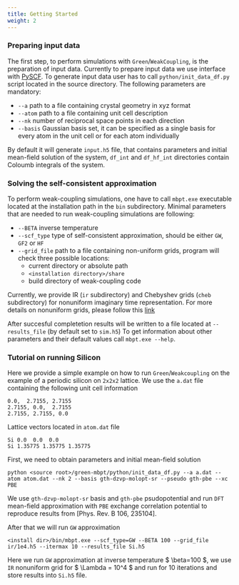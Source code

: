 ```yaml
---
title: Getting Started
weight: 2
---
```


### Preparing input data

The first step, to perform simulations with `Green`/`WeakCoupling`, is the preparation of input data.
Currently to prepare input data we use interface with [PySCF](https://pyscf.org/).
To generate input data user has to call `python/init_data_df.py` script located in the source directory.
The following parameters are mandatory:

  - `--a`  path to a file containing crystal geometry in xyz format
  - `--atom`  path to a file containing unit cell description
  - `--nk`  number of reciprocal space points in each direction
  - `--basis`  Gaussian basis set, it can be specified as a single basis for every atom in the unit cell or for each atom individually

By default it will generate `input.h5` file, that contains parameters and initial mean-field solution of the system, `df_int` and `df_hf_int` directories
contain Coloumb integrals of the system.

### Solving the self-consistent approximation

To perform weak-coupling simulations, one have to call `mbpt.exe` executable located at the installation path in the `bin` subdirectory.
Minimal parameters that are needed to run weak-coupling simulations are following:

  - `--BETA`  inverse temperature
  - `--scf_type` type of self-consistent approximation, should be either `GW`, `GF2` or `HF`
  - `--grid_file`  path to a file containing non-uniform grids, program will check three possible locations:
    - current directory or absolute path
    - `<installation directory>/share`
    - build directory of weak-coupling code

Currently, we provide IR (`ir` subdirectory) and Chebyshev grids (`cheb` subdirectory) for nonuniform imaginary time representation.
For more details on nonuniform grids, please follow this [link](/tutorials/matsubara-and-imaginary-time)


After succesful completetion results will be written to a file located at `--results_file` (by default set to `sim.h5`)
To get information about other parameters and their default values call `mbpt.exe --help`.

### Tutorial on running Silicon

Here we provide a simple example on how to run `Green`/`Weakcoupling` on the example of a periodic silicon on `2x2x2` lattice.
We use the `a.dat` file containing the following unit cell information
```
0.0,  2.7155, 2.7155
2.7155, 0.0,  2.7155
2.7155, 2.7155, 0.0
```

Lattice vectors located in `atom.dat` file
```
Si 0.0  0.0  0.0
Si 1.35775 1.35775 1.35775
```

First, we need to obtain parameters and initial mean-field solution
```
python <source root>/green-mbpt/python/init_data_df.py --a a.dat --atom atom.dat --nk 2 --basis gth-dzvp-molopt-sr --pseudo gth-pbe --xc PBE 
```
We use `gth-dzvp-molopt-sr` basis and `gth-pbe` psudopotential and run `DFT` mean-field approximation  with `PBE` exchange correlation potential
to reproduce results from [Phys. Rev. B 106, 235104].

After that we will run `GW` approximation
```
<install dir>/bin/mbpt.exe --scf_type=GW --BETA 100 --grid_file ir/1e4.h5 --itermax 10 --results_file Si.h5
```
Here we run `GW` approximation at inverse temperature $ \beta=100 $, we  use `IR` nonuniform grid for $ \Lambda = 10^4 $ and run for 10 iterations
and store results into `Si.h5` file.
